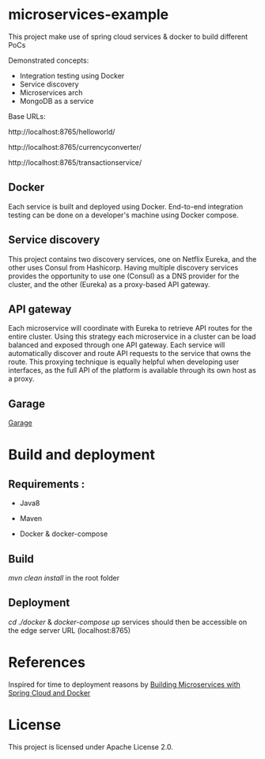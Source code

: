 # microservices-example
This project make use of spring cloud services &amp; docker to build different PoCs

Demonstrated concepts:

* Integration testing using Docker
* Service discovery
* Microservices arch
* MongoDB as a service

Base URLs:

http://localhost:8765/helloworld/

http://localhost:8765/currencyconverter/

http://localhost:8765/transactionservice/

## Docker

Each service is built and deployed using Docker. End-to-end integration testing can be done on a developer's machine using Docker compose.

## Service discovery

This project contains two discovery services, one on Netflix Eureka, and the other uses Consul from Hashicorp. Having multiple discovery services provides the opportunity to use one (Consul) as a DNS provider for the cluster, and the other (Eureka) as a proxy-based API gateway.

## API gateway

Each microservice will coordinate with Eureka to retrieve API routes for the entire cluster. Using this strategy each microservice in a cluster can be load balanced and exposed through one API gateway. Each service will automatically discover and route API requests to the service that owns the route. This proxying technique is equally helpful when developing user interfaces, as the full API of the platform is available through its own host as a proxy.

## Garage

[Garage](https://github.com/Leopold-D/microservices-example/blob/garage/garage/README.md)

# Build and deployment

## Requirements : 

- Java8

- Maven

- Docker & docker-compose

## Build

*mvn clean install* in the root folder

## Deployment

*cd ./docker* & *docker-compose up* services should then be accessible on the edge server URL (localhost:8765)

# References

Inspired for time to deployment reasons by [Building Microservices with Spring Cloud and Docker](http://www.kennybastani.com/2015/07/spring-cloud-docker-microservices.html)

# License

This project is licensed under Apache License 2.0.

